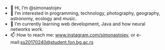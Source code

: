- 👋 Hi, I’m @simonastojev
- 👀 I’m interested in programming, technology, photography, geography, astronomy, ecology and music.
- 🌱 I’m currently learning web development, Java and how neural networks work.
- 📫 How to reach me: www.instagram.com/simonastojev, or e-mail:ss20170240@student.fon.bg.ac.rs 

<!---
simonastojev/simonastojev is a ✨ special ✨ repository because its `README.md` (this file) appears on your GitHub profile.
You can click the Preview link to take a look at your changes.
--->
